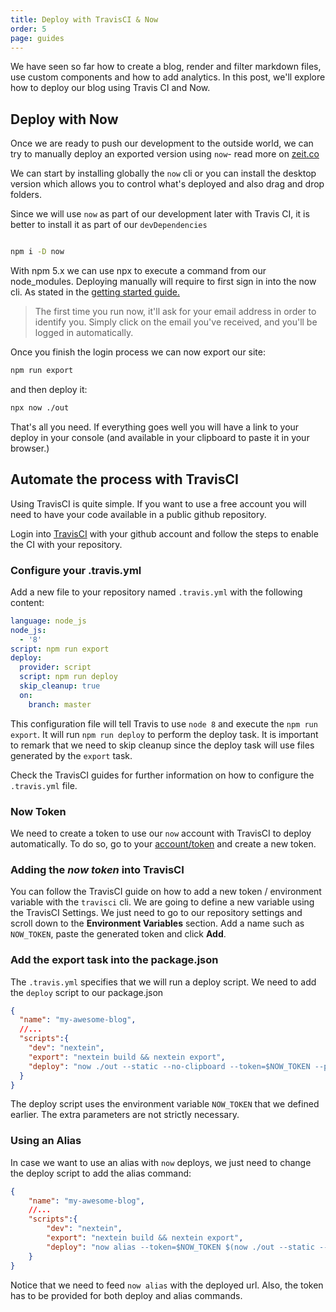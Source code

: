 ```yaml
---
title: Deploy with TravisCI & Now
order: 5
page: guides
---
```


We have seen so far how to create a blog, render and filter markdown files, use custom components and how to add analytics. In this post, we'll explore how to deploy our blog using Travis CI and Now.


## Deploy with Now

Once we are ready to push our development to the outside world, we can try to manually deploy an exported version using `now`- read more on [zeit.co](https://zeit.co)

We can start by installing globally the `now` cli or you can install the desktop version which allows you to control what's deployed and also drag and drop folders.

Since we will use `now` as part of our development later with Travis CI, it is better to install it as part of our `devDependencies`

```bash

npm i -D now

```

With npm 5.x we can use npx to execute a command from our node_modules. Deploying manually will require to first sign in into the now cli. As stated in the [getting started guide.](https://zeit.co/now#get-started)

> The first time you run now, it'll ask for your email address in order to identify you. Simply click on the email you've received, and you'll be logged in automatically.


Once you finish the login process we can now export our site:

```bash
npm run export
```

and then deploy it:

```bash
npx now ./out
```

That's all you need. If everything goes well you will have a link to your deploy in your console (and available in your clipboard to paste it in your browser.)


## Automate the process with TravisCI

Using TravisCI is quite simple. If you want to use a free account you will need to have your code available in a public github repository. 

Login into [TravisCI](http://travis-ci.org/) with your github account and follow the steps to enable the CI with your repository.

### Configure your .travis.yml

Add a new file to your repository named `.travis.yml` with the following content:

```yaml
language: node_js
node_js:
  - '8'
script: npm run export
deploy:
  provider: script
  script: npm run deploy
  skip_cleanup: true
  on:
    branch: master
```

This configuration file will tell Travis to use `node 8` and execute the `npm run export`. It will run `npm run deploy` to perform the deploy task. It is important to remark that we need to skip cleanup since the deploy task will use files generated by the `export` task.

Check the TravisCI guides for further information on how to configure the `.travis.yml` file.

### Now Token

We need to create a token to use our `now` account with TravisCI to deploy automatically. To do so, go to your [account/token](https://zeit.co/account/tokens) and create a new token.

### Adding the _now token_ into TravisCI

You can follow the TravisCI guide on how to add a new token / environment variable with the `travisci` cli. We are going to define a new variable using the TravisCI Settings. We just need to go to our repository settings and scroll down to the **Environment Variables** section. Add a name such as `NOW_TOKEN`, paste the generated token and click **Add**. 

### Add the export task into the package.json

The `.travis.yml` specifies that we will run a deploy script. We need to add the `deploy` script to our package.json

```json
{
  "name": "my-awesome-blog",
  //...
  "scripts":{
    "dev": "nextein",
    "export": "nextein build && nextein export",
    "deploy": "now ./out --static --no-clipboard --token=$NOW_TOKEN --public" 
  }
}
```

The deploy script uses the environment variable `NOW_TOKEN` that we defined earlier. The extra parameters are not strictly necessary. 

### Using an Alias

In case we want to use an alias with `now` deploys, we just need to change the deploy script to add the alias command:

```json
{
    "name": "my-awesome-blog",
    //...
    "scripts":{
        "dev": "nextein",
        "export": "nextein build && nextein export",
        "deploy": "now alias --token=$NOW_TOKEN $(now ./out --static --no-clipboard --token=$NOW_TOKEN --public) your-alias"
    }
}
```

Notice that we need to feed `now alias` with the deployed url. Also, the token has to be provided for both deploy and alias commands.
